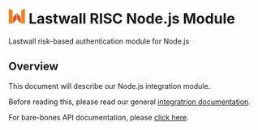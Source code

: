 # ![Lastwall Logo](logo.png) Lastwall RISC Node.js Module

Lastwall risk-based authentication module for Node.js

## Overview

This document will describe our Node.js integration module.

Before reading this, please read our general [integratrion documentation](Integration.md).

For bare-bones API documentation, please [click here](API.md).
